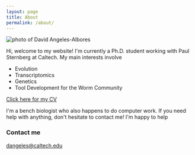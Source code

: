 ```yaml
---
layout: page
title: About
permalink: /about/
---
```

![photo of David Angeles-Albores](dangeles.github.io/me.jpg)

Hi, welcome to my website! I'm currently a Ph.D. student working with Paul Sternberg at Caltech. My main interests involve

 * Evolution
 * Transcriptomics
 * Genetics
 * Tool Development for the Worm Community

[Click here for my CV](dangeles.github.io/cv.pdf)

I'm a bench biologist who also happens to do computer work. If you need help with anything, don't hesitate to contact me! I'm happy to help

### Contact me

[dangeles@caltech.edu](mailto:dangeles@caltech.edu)
